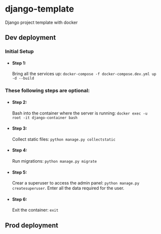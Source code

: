 # django-template
Django project template with docker

## Dev deployment

### Initial Setup
* #### Step 1:
  Bring all the services up: `docker-compose -f docker-compose.dev.yml up -d --build`

### These following steps are optional:
* #### Step 2:
  Bash into the container where the server is running: `docker exec -u root -it django-container bash`

* #### Step 3:
  Collect static files: `python manage.py collectstatic`

* #### Step 4:
  Run migrations: `python manage.py migrate`

* #### Step 5:
  Crear a superuser to access the admin panel: `python manage.py createsuperuser`. Enter all the data required for the user.

* #### Step 6:
  Exit the container: `exit`


## Prod deployment
